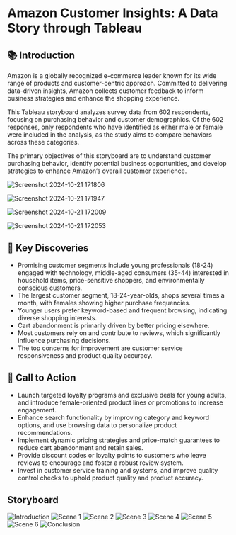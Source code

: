 # Amazon Customer Insights: A Data Story through Tableau

## 📚 Introduction
Amazon is a globally recognized e-commerce leader known for its wide range of products and customer-centric approach. Committed to delivering data-driven insights, Amazon collects customer feedback to inform business strategies and enhance the shopping experience.

This Tableau storyboard analyzes survey data from 602 respondents, focusing on purchasing behavior and customer demographics. Of the 602 responses, only respondents who have identified as either male or female were included in the analysis, as the study aims to compare behaviors across these categories.

The primary objectives of this storyboard are to understand customer purchasing behavior, identify potential business opportunities, and develop strategies to enhance Amazon’s overall customer experience.

![Screenshot 2024-10-21 171806](https://github.com/user-attachments/assets/16790afd-0d24-4224-972b-5e365c17beb3)

![Screenshot 2024-10-21 171947](https://github.com/user-attachments/assets/26ad00f8-746d-449d-a9c0-a3af93ee42d7)

![Screenshot 2024-10-21 172009](https://github.com/user-attachments/assets/3fde51db-2c22-48eb-9cef-cd02c807fab1)

![Screenshot 2024-10-21 172053](https://github.com/user-attachments/assets/6cc817b3-3030-4e4f-87a6-e7b9b74a616b)

## 🔎 Key Discoveries
- Promising customer segments include young professionals (18-24) engaged with technology, middle-aged consumers (35-44) interested in household items, price-sensitive shoppers, and environmentally conscious customers.
- The largest customer segment, 18-24-year-olds, shops several times a month, with females showing higher purchase frequencies.
- Younger users prefer keyword-based and frequent browsing, indicating diverse shopping interests.
- Cart abandonment is primarily driven by better pricing elsewhere.
- Most customers rely on and contribute to reviews, which significantly influence purchasing decisions.
- The top concerns for improvement are customer service responsiveness and product quality accuracy.

## 📣 Call to Action
- Launch targeted loyalty programs and exclusive deals for young adults, and introduce female-oriented product lines or promotions to increase engagement.
- Enhance search functionality by improving category and keyword options, and use browsing data to personalize product recommendations.
- Implement dynamic pricing strategies and price-match guarantees to reduce cart abandonment and retain sales.
- Provide discount codes or loyalty points to customers who leave reviews to encourage and foster a robust review system.
- Invest in customer service training and systems, and improve quality control checks to uphold product quality and product accuracy.

## Storyboard
![Introduction](https://github.com/user-attachments/assets/89488862-a569-4902-8888-c35b20f19e3f)
![Scene 1](https://github.com/user-attachments/assets/6040c471-2e8e-4ebc-b189-1d4cfd256fda)
![Scene 2](https://github.com/user-attachments/assets/adc73a26-ad4d-4d3a-a4ba-40e90d5100c4)
![Scene 3](https://github.com/user-attachments/assets/1d49d4b1-e20f-4f69-8082-6b51bc454839)
![Scene 4](https://github.com/user-attachments/assets/5c8a2310-6b00-4af6-9352-b593bd724272)
![Scene 5](https://github.com/user-attachments/assets/1afdf8e7-1e29-47c6-89da-dca9fc7fd867)
![Scene 6](https://github.com/user-attachments/assets/700fffe5-f8e7-4cc9-8533-07863227718c)
![Conclusion](https://github.com/user-attachments/assets/829aefac-1503-4a79-9e60-f143de727f83)

